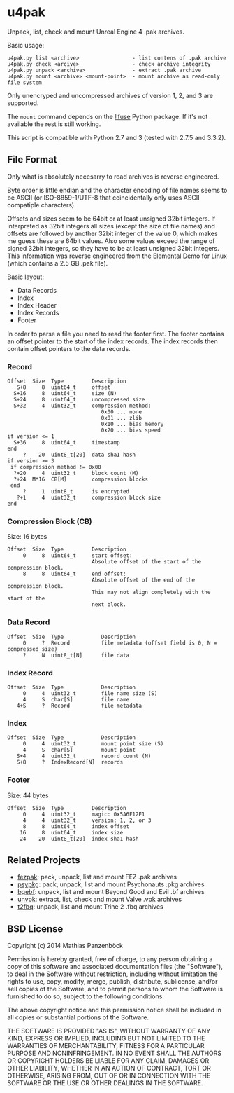 u4pak
=====

Unpack, list, check and mount Unreal Engine 4 .pak archives.

Basic usage:

    u4pak.py list <archive>                 - list contens of .pak archive
    u4pak.py check <arcive>                 - check archive integrity
    u4pak.py unpack <archive>               - extract .pak archive
    u4pak.py mount <archive> <mount-point>  - mount archive as read-only file system

Only unencryped and uncompressed archives of version 1, 2, and 3 are supported.

The `mount` command depends on the [llfuse](https://code.google.com/p/python-llfuse/)
Python package. If it's not available the rest is still working.

This script is compatible with Python 2.7 and 3 (tested with 2.7.5 and 3.3.2).

File Format
-----------

Only what is absolutely necesarry to read archives is reverse engineered.

Byte order is little endian and the character encoding of file names seems to be
ASCII (or ISO-8859-1/UTF-8 that coincidentally only uses ASCII compatiple
characters).

Offsets and sizes seem to be 64bit or at least unsigned 32bit integers. If
interpreted as 32bit integers all sizes (except the size of file names) and offsets
are followed by another 32bit integer of the value 0, which makes me guess these
are 64bit values. Also some values exceed the range of signed 32bit integers, so
they have to be at least unsigned 32bit integers. This information was reverse
engineered from the Elemental [Demo](https://wiki.unrealengine.com/Linux_Demos)
for Linux (which contains a 2.5 GB .pak file).

Basic layout:

 * Data Records
 * Index
  * Index Header
  * Index Records
 * Footer

In order to parse a file you need to read the footer first. The footer contains
an offset pointer to the start of the index records. The index records then
contain offset pointers to the data records.

### Record

    Offset  Size  Type         Description
       S+8     8  uint64_t     offset
      S+16     8  uint64_t     size (N)
      S+24     8  uint64_t     uncompressed size
      S+32     4  uint32_t     compression method:
                                  0x00 ... none
                                  0x01 ... zlib
                                  0x10 ... bias memory
                                  0x20 ... bias speed
    if version <= 1
      S+36     8  uint64_t     timestamp
    end
         ?    20  uint8_t[20]  data sha1 hash
    if version >= 3
     if compression method != 0x00
      ?+20     4  uint32_t     block count (M)
      ?+24  M*16  CB[M]        compression blocks
     end
         ?     1  uint8_t      is encrypted
       ?+1     4  uint32_t     compression block size
    end

### Compression Block (CB)

Size: 16 bytes

    Offset  Size  Type         Description
         0     8  uint64_t     start offset:
                               Absolute offset of the start of the compression block.
         8     8  uint64_t     end offset:
                               Absolute offset of the end of the compression block.
                               This may not align completely with the start of the
                               next block.

### Data Record

    Offset  Size  Type            Description
         0     ?  Record          file metadata (offset field is 0, N = compressed_size)
         ?     N  uint8_t[N]      file data

### Index Record

    Offset  Size  Type            Description
         0     4  uint32_t        file name size (S)
         4     S  char[S]         file name
       4+S     ?  Record          file metadata

### Index

    Offset  Size  Type            Description
         0     4  uint32_t        mount point size (S)
         4     S  char[S]         mount point
       S+4     4  uint32_t        record count (N)
       S+8     ?  IndexRecord[N]  records

### Footer

Size: 44 bytes

    Offset  Size  Type         Description
         0     4  uint32_t     magic: 0x5A6F12E1
         4     4  uint32_t     version: 1, 2, or 3
         8     8  uint64_t     index offset
        16     8  uint64_t     index size
        24    20  uint8_t[20]  index sha1 hash

Related Projects
----------------

 * [fezpak](https://github.com/panzi/fezpak): pack, unpack, list and mount FEZ .pak archives
 * [psypkg](https://github.com/panzi/psypkg): pack, unpack, list and mount Psychonauts .pkg archives
 * [bgebf](https://github.com/panzi/bgebf): unpack, list and mount Beyond Good and Evil .bf archives
 * [unvpk](https://bitbucket.org/panzi/unvpk): extract, list, check and mount Valve .vpk archives
 * [t2fbq](https://github.com/panzi/t2fbq): unpack, list and mount Trine 2 .fbq archives

BSD License
-----------
Copyright (c) 2014 Mathias Panzenböck

Permission is hereby granted, free of charge, to any person obtaining a copy
of this software and associated documentation files (the "Software"), to deal
in the Software without restriction, including without limitation the rights
to use, copy, modify, merge, publish, distribute, sublicense, and/or sell
copies of the Software, and to permit persons to whom the Software is
furnished to do so, subject to the following conditions:

The above copyright notice and this permission notice shall be included in
all copies or substantial portions of the Software.

THE SOFTWARE IS PROVIDED "AS IS", WITHOUT WARRANTY OF ANY KIND, EXPRESS OR
IMPLIED, INCLUDING BUT NOT LIMITED TO THE WARRANTIES OF MERCHANTABILITY,
FITNESS FOR A PARTICULAR PURPOSE AND NONINFRINGEMENT. IN NO EVENT SHALL THE
AUTHORS OR COPYRIGHT HOLDERS BE LIABLE FOR ANY CLAIM, DAMAGES OR OTHER
LIABILITY, WHETHER IN AN ACTION OF CONTRACT, TORT OR OTHERWISE, ARISING FROM,
OUT OF OR IN CONNECTION WITH THE SOFTWARE OR THE USE OR OTHER DEALINGS IN
THE SOFTWARE.
